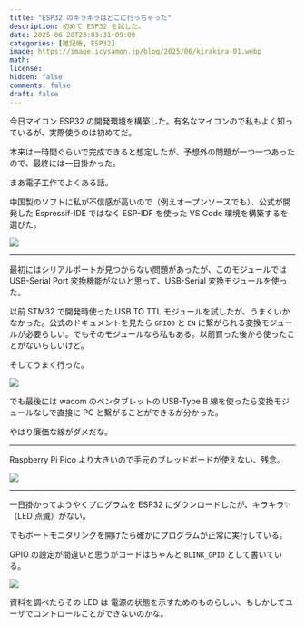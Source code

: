 ```yaml
---
title: "ESP32 のキラキラはどこに行っちゃった"
description: 初めて ESP32 を試した。
date: 2025-06-28T23:03:31+09:00
categories: [雑記帳, ESP32]
image: https://image.icysamon.jp/blog/2025/06/kirakira-01.webp
math: 
license: 
hidden: false
comments: false
draft: false
---
```


今日マイコン ESP32 の開発環境を構築した。有名なマイコンので私もよく知っているが、実際使うのは初めてだ。

本来は一時間ぐらいで完成できると想定したが、予想外の問題が一つ一つあったので、最終には一日掛かった。

まあ電子工作でよくある話。

中国製のソフトに私が不信感が高いので（例えオープンソースでも）、公式が開発した Espressif-IDE ではなく ESP-IDF を使った VS Code 環境を構築するを選びた。

![](https://image.icysamon.jp/blog/2025/06/kirakira-02.webp)

---

最初にはシリアルポートが見つからない問題があったが、このモジュールでは USB-Serial Port 変換機能がないと思って、USB-Serial 変換モジュールを使った。

以前 STM32 で開発時使った USB TO TTL モジュールを試したが、うまくいかなかった。公式のドキュメントを見たら `GPIO0` と `EN` に繋がられる変換モジュールが必要らしい。でもそのモジュールなら私もある。以前買った後から使ったことがないらしいけど。

そしてうまく行った。

![](https://image.icysamon.jp/blog/2025/06/kirakira-03.webp)

でも最後には wacom のペンタブレットの USB-Type B 線を使ったら変換モジュールなしで直接に PC と繋がることができるが分かった。

やはり廉価な線がダメだな。

---

Raspberry Pi Pico より大きいので手元のブレッドボードが使えない、残念。

![](https://image.icysamon.jp/blog/2025/06/kirakira-04.webp)

---

一日掛かってようやくプログラムを ESP32 にダウンロードしたが、キラキラ✨（LED 点滅）がない。

でもポートモニタリングを開けたら確かにプログラムが正常に実行している。

GPIO の設定が間違いと思うがコードはちゃんと `BLINK_GPIO` として書いている。

![](https://image.icysamon.jp/blog/2025/06/kirakira-05.webp)

資料を調べたらその LED は 電源の状態を示すためのものらしい、もしかしてユーザでコントロールことができないのかな。